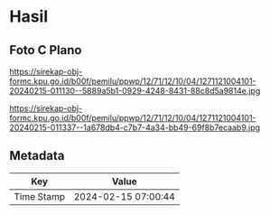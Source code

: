 # Hasil

## Foto C Plano

https://sirekap-obj-formc.kpu.go.id/b00f/pemilu/ppwp/12/71/12/10/04/1271121004101-20240215-011130--5889a5b1-0929-4248-8431-88c8d5a9814e.jpg

https://sirekap-obj-formc.kpu.go.id/b00f/pemilu/ppwp/12/71/12/10/04/1271121004101-20240215-011337--1a678db4-c7b7-4a34-bb49-69f8b7ecaab9.jpg


## Metadata

| Key        | Value               |
| ---------- | ------------------- |
| Time Stamp | 2024-02-15 07:00:44 |




